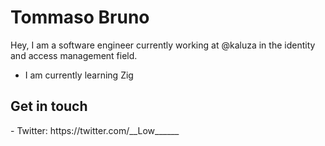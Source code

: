 <h1>Tommaso Bruno</h1>

Hey, I am a software engineer currently working at @kaluza in the identity and access management field.

- I am currently learning Zig


<h2>Get in touch</h2>
- Twitter: https://twitter.com/__Low______
